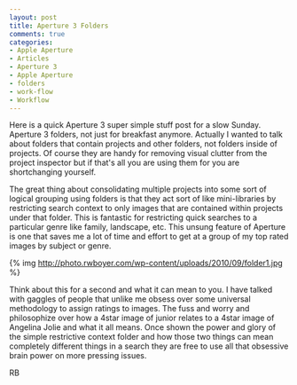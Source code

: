 ```yaml
---
layout: post
title: Aperture 3 Folders
comments: true
categories:
- Apple Aperture
- Articles
- Aperture 3
- Apple Aperture
- folders
- work-flow
- Workflow
---
```

Here is a quick Aperture 3 super simple stuff post for a slow Sunday. Aperture 3 folders, not just for breakfast anymore. Actually I wanted to talk about folders that contain projects and other folders, not folders inside of projects. Of course they are handy for removing visual clutter from the project inspector but if that's all you are using them for you are shortchanging yourself.

The great thing about consolidating multiple projects into some sort of logical grouping using folders is that they act sort of like mini-libraries by restricting search context to only images that are contained within projects under that folder. This is fantastic for restricting quick searches to a particular genre like family, landscape, etc. This unsung feature of Aperture is one that saves me a lot of time and effort to get at a group of my top rated images by subject or genre.

{% img http://photo.rwboyer.com/wp-content/uploads/2010/09/folder1.jpg %}

Think about this for a second and what it can mean to you. I have talked with gaggles of people that unlike me obsess over some universal methodology to assign ratings to images. The fuss and worry and philosophize over how a 4star image of junior relates to a 4star image of Angelina Jolie and what it all means. Once shown the power and glory of the simple restrictive context folder and how those two things can mean completely different things in a search they are free to use all that obsessive brain power on more pressing issues.

RB